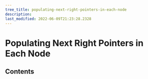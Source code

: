 ```yaml
---
tree_title: populating-next-right-pointers-in-each-node
description: 
last_modified: 2022-06-09T21:23:28.2328
---
```


# Populating Next Right Pointers in Each Node

## Contents
